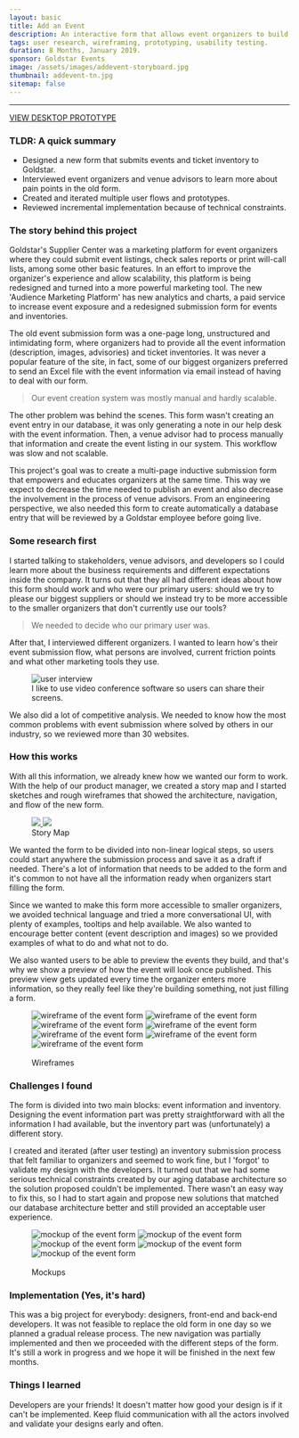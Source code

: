 ```yaml
---
layout: basic
title: Add an Event
description: An interactive form that allows event organizers to build, preview and submit events.
tags: user research, wireframing, prototyping, usability testing.
duration: 8 Months, January 2019.
sponsor: Goldstar Events
image: /assets/images/addevent-storyboard.jpg
thumbnail: addevent-tn.jpg
sitemap: false
---
```

<script src="/assets/js/flickity.js"></script>
<hr>
<a href="/assets/protos/add-an-event/index.html#/screens" class="button">VIEW DESKTOP PROTOTYPE</a>

### TLDR: A quick summary
* Designed a new form that submits events and ticket inventory to Goldstar.
* Interviewed event organizers and venue advisors to learn more about pain points in the old form.
* Created and iterated multiple user flows and prototypes.
* Reviewed incremental implementation because of technical constraints.

### The story behind this project
Goldstar's Supplier Center was a marketing platform for event organizers where they could submit event listings, check sales reports or print will-call lists, among some other basic features. In an effort to improve the organizer's experience and allow scalability, this platform is being redesigned and turned into a more powerful marketing tool. The new 'Audience Marketing Platform' has new analytics and charts, a paid service to increase event exposure and a redesigned submission form for events and inventories.

The old event submission form was a one-page long, unstructured and intimidating form, where organizers had to provide all the event information (description, images, advisories) and ticket inventories. It was never a popular feature of the site, in fact, some of our biggest organizers preferred to send an Excel file with the event information via email instead of having to deal with our form.

> Our event creation system was mostly manual and hardly scalable.

The other problem was behind the scenes. This form wasn't creating an event entry in our database, it was only generating a note in our help desk with the event information. Then, a venue advisor had to process manually that information and create the event listing in our system. This workflow was slow and not scalable.

This project's goal was to create a multi-page inductive submission form that empowers and educates organizers at the same time. This way we expect to decrease the time needed to publish an event and also decrease the involvement in the process of venue advisors. From an engineering perspective, we also needed this form to create automatically a database entry that will be reviewed by a Goldstar employee before going live.

### Some research first
I started talking to stakeholders, venue advisors, and developers so I could learn more about the business requirements and different expectations inside the company. It turns out that they all had different ideas about how this form should work and who were our primary users: should we try to please our biggest suppliers or should we instead try to be more accessible to the smaller organizers that don't currently use our tools?

> We needed to decide who our primary user was.

After that, I interviewed different organizers. I wanted to learn how's their event submission flow, what persons are involved, current friction points and what other marketing tools they use.

<figure><img src="/assets/images/addevent_interview.jpg" alt="user interview"><figcaption>I like to use video conference software so users can share their screens.</figcaption></figure>

We also did a lot of competitive analysis. We needed to know how the most common problems with event submission where solved by others in our industry, so we reviewed more than 30 websites.

### How this works
With all this information, we already knew how we wanted our form to work. With the help of our product manager, we created a story map and I started sketches and rough wireframes that showed the architecture, navigation, and flow of the new form.

<figure>
<!-- thumbnail image wrapped in a link -->
<a href="#img1">
  <img src="/assets/images/amp_event-map_small.jpg" class="thumbnail">
</a>

<!-- lightbox container hidden with CSS -->
<a href="#_" class="lightbox" id="img1">
  <img src="/assets/images/amp_event-map.jpg">
</a>
<figcaption>Story Map</figcaption></figure>

We wanted the form to be divided into non-linear logical steps, so users could start anywhere the submission process and save it as a draft if needed. There's a lot of information that needs to be added to the form and it's common to not have all the information ready when organizers start filling the form.

Since we wanted to make this form more accessible to smaller organizers, we avoided technical language and tried a more conversational UI, with plenty of examples, tooltips and help available. We also wanted to encourage better content (event description and images) so we provided examples of what to do and what not to do.

We also wanted users to be able to preview the events they build, and that's why we show a preview of how the event will look once published. This preview view gets updated every time the organizer enters more information, so they really feel like they're building something, not just filling a form.

<figure>
  <div class="carousel" data-flickity='{ "imagesLoaded": true, "percentPosition": false }'>
    <img src="/assets/images/amp_event_wire1.png" alt="wireframe of the event form">
    <img src="/assets/images/amp_event_wire2.png" alt="wireframe of the event form">
    <img src="/assets/images/amp_event_wire3.png" alt="wireframe of the event form">
    <img src="/assets/images/amp_event_wire4.png" alt="wireframe of the event form">
    <img src="/assets/images/amp_event_wire5.png" alt="wireframe of the event form">
    <img src="/assets/images/amp_event_wire6.png" alt="wireframe of the event form">
    <img src="/assets/images/amp_event_wire7.png" alt="wireframe of the event form">
  </div>
  <br>
  <figcaption>Wireframes</figcaption>
</figure>


### Challenges I found
The form is divided into two main blocks: event information and inventory. Designing the event information part was pretty straightforward with all the information I had available, but the inventory part was (unfortunately) a different story.

I created and iterated (after user testing) an inventory submission process that felt familiar to organizers and seemed to work fine, but I 'forgot' to validate my design with the developers. It turned out that we had some serious technical constraints created by our aging database architecture so the solution proposed couldn't be implemented. There wasn't an easy way to fix this, so I had to start again and propose new solutions that matched our database architecture better and still provided an acceptable user experience.

<figure>
  <div class="carousel" data-flickity='{ "imagesLoaded": true, "percentPosition": false }'>
    <img src="/assets/images/amp_event_mock1.png" alt="mockup of the event form">
    <img src="/assets/images/amp_event_mock2.png" alt="mockup of the event form">
    <img src="/assets/images/amp_event_mock3.png" alt="mockup of the event form">
    <img src="/assets/images/amp_event_mock4.png" alt="mockup of the event form">
    <img src="/assets/images/amp_event_mock5.png" alt="mockup of the event form">
  </div>
  <br>
  <figcaption>Mockups</figcaption>
</figure>

### Implementation (Yes, it's hard)
This was a big project for everybody: designers, front-end and back-end developers. It was not feasible to replace the old form in one day so we planned a gradual release process. The new navigation was partially implemented and then we proceeded with the different steps of the form. It's still a work in progress and we hope it will be finished in the next few months.

### Things I learned
Developers are your friends! It doesn't matter how good your design is if it can't be implemented. Keep fluid communication with all the actors involved and validate your designs early and often.
